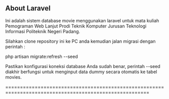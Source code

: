 ## About Laravel

Ini adalah sistem database movie menggunakan laravel untuk mata kuliah Pemograman Web Lanjut Prodi Teknik Komputer Jurusan Teknologi Informasi Politeknik Negeri Padang.

Silahkan clone repository ini ke PC anda kemudian jalan migrasi dengan perintah :

php artisan migrate:refresh --seed

Pastikan konfigurasi koneksi database Anda sudah benar, perintah --seed diakhir berfungsi untuk menginput data dummy secara otomatis ke tabel movies.

=======================================================================================================
